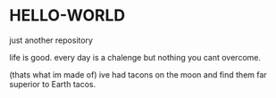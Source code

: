 # HELLO-WORLD

just another repository

life is good. every day is a chalenge but nothing you cant overcome.

(thats what im made of) 
ive had tacons on the moon and find them far superior to Earth tacos.
